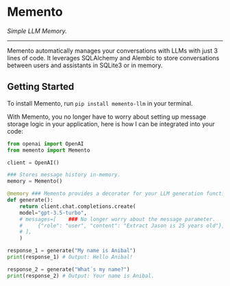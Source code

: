 # Memento

_Simple LLM Memory._

---

Memento automatically manages your conversations with LLMs with just 3 lines of code. It leverages SQLAlchemy and Alembic to store conversations between users and assistants in SQLite3 or in memory.

## Getting Started

To install Memento, run `pip install memento-llm` in your terminal.

With Memento, you no longer have to worry about setting up message storage logic in your application, here is how I can be integrated into your code:

```py hl_lines="5 13"
from openai import OpenAI
from memento import Memento

client = OpenAI()

### Stores message history in-memory.
memory = Memento()

@memory ### Memento provides a decorator for your LLM generation function.
def generate():
    return client.chat.completions.create(
    model="gpt-3.5-turbo",
    # messages=[    ### No longer worry about the message parameter.
    #     {"role": "user", "content": "Extract Jason is 25 years old"},
    # ],
    )

response_1 = generate("My name is Anibal")
print(response_1) # Output: Hello Anibal!

response_2 = generate("What´s my name?")
print(response_2) # Output: Your name is Anibal.
```
